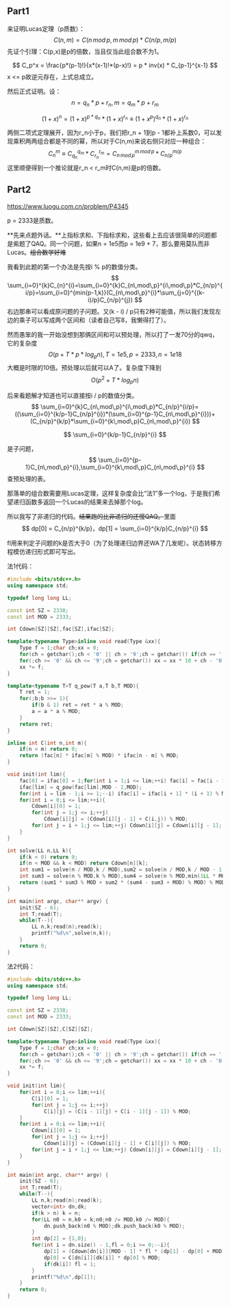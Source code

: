 ## Part1

来证明Lucas定理（p质数）：
$$
C(n,m) = C(n \, mod \, p,m \, mod \, p) * C(n / p,m / p)
$$
先证个引理：C(p,x)是p的倍数，当且仅当此组合数不为1。

$$
C_p^x = \frac{p*(p-1)!}{x*(x-1)!*(p-x)!} = p * inv(x) * C_{p-1}^{x-1}
$$
x <= p故逆元存在，上式总成立。

然后正式证明。设：
$$
n = q_n*p+r_n,m=q_m*p+r_m
$$


$$
(1 + x)^n = (1+x)^{p*q_n}*(1+x)^{r_n}\equiv(1+x^p)^{q_n}*(1+x)^{r_n}
$$

两侧二项式定理展开，因为r_n小于p，我们把r_n + 1到p - 1都补上系数0，可以发现乘积两两组合都是不同的幂，所以对于C(n,m)来说右侧只对应一种组合：
$$
C_n^m \equiv C_{q_n}^{q_m}*C_{r_n}^{r_m} = C_{n\,mod\,p}^{m\,mod\,p}*C_{n/p}^{m/p}
$$
这里顺便得到一个推论就是r_n < r_m时C(n,m)是p的倍数。

## Part2

<https://www.luogu.com.cn/problem/P4345>

p = 2333是质数。

**先来点题外话。**上指标求和、下指标求和，这些看上去应该很简单的问题都是紫题了QAQ。同一个问题，如果n = 1e5而p = 1e9 + 7，那么要用莫队而非Lucas。~~组合数学好难~~

我看到此题的第一个办法是先按i % p的数值分类。
$$
\sum_{i=0}^{k}C_{n}^{i}=\sum_{i=0}^{k}C_{n\,mod\,p}^{i\,mod\,p}*C_{n/p}^{i/p}=\sum_{i=0}^{min(p-1,k)}(C_{n\,mod\,p}^{i}*\sum_{j=0}^{(k-i)/p}C_{n/p}^{j})
$$
右边那串可以看成原问题的子问题。又(k - i) / p只有2种可能值，所以我们发现左边的乘子可以写成两个区间和（读者自己写8，我懒得打了）。

然而愚笨的我一开始没想到那俩区间和可以预处理，所以打了一发70分的qwq，它的复杂度
$$
O(p+T*p*log_pn),T=1e5,p=2333,n=1e18
$$
大概是时限的10倍。预处理以后就可以A了。复杂度下降到
$$
O(p^2+T*log_pn)
$$



后来看题解才知道也可以直接按i / p的数值分类。
$$
\sum_{i=0}^{k}C_{n\,mod\,p}^{i\,mod\,p}*C_{n/p}^{i/p}=((\sum_{i=0}^{k/p-1}C_{n/p}^{i})*(\sum_{i=0}^{p-1}C_{n\,mod\,p}^{i}))+(C_{n/p}^{k/p}*\sum_{i=0}^{k\,mod\,p}C_{n\,mod\,p}^{i})
$$

$$
\sum_{i=0}^{k/p-1}C_{n/p}^{i}
$$

是子问题，
$$
\sum_{i=0}^{p-1}C_{n\,mod\,p}^{i},\sum_{i=0}^{k\,mod\,p}C_{n\,mod\,p}^{i}
$$
查预处理的表。

那落单的组合数需要用Lucas定理，这样复杂度会比“法1”多一个log，于是我们希望递归函数多返回一个Lucas的结果来去掉那个log。

所以我写了非递归的代码。~~结果跑的比非递归的还慢QAQ。~~里面
$$
dp[0] = C_{n/p}^{k/p}，dp[1] = \sum_{i=0}^{k/p}C_{n/p}^{i}
$$

fl用来判定子问题的k是否大于0（为了处理递归边界还WA了几发呢）。状态转移方程模仿递归形式即可写出。

法1代码：

```c++
#include <bits/stdc++.h>
using namespace std;

typedef long long LL;

const int SZ = 2338;
const int MOD = 2333;

int Cdown[SZ][SZ],fac[SZ],ifac[SZ];

template<typename Type>inline void read(Type &xx){
    Type f = 1;char ch;xx = 0;
    for(ch = getchar();ch < '0' || ch > '9';ch = getchar()) if(ch == '-') f = -1;
    for(;ch >= '0' && ch <= '9';ch = getchar()) xx = xx * 10 + ch - '0';
    xx *= f;
}

template<typename T>T q_pow(T a,T b,T MOD){
    T ret = 1;
    for(;b;b >>= 1){
        if(b & 1) ret = ret * a % MOD;
        a = a * a % MOD;
    }
    return ret;
}

inline int C(int n,int m){
    if(n < m) return 0;
    return (fac[n] * ifac[m] % MOD) * ifac[n - m] % MOD;
}

void init(int lim){
    fac[0] = ifac[0] = 1;for(int i = 1;i <= lim;++i) fac[i] = fac[i - 1] * i % MOD;
    ifac[lim] = q_pow(fac[lim],MOD - 2,MOD);
    for(int i = lim - 1;i >= 1;--i) ifac[i] = ifac[i + 1] * (i + 1) % MOD;
    for(int i = 0;i <= lim;++i){
        Cdown[i][0] = 1;
        for(int j = 1;j <= i;++j)
            Cdown[i][j] = (Cdown[i][j - 1] + C(i,j)) % MOD;
        for(int j = i + 1;j <= lim;++j) Cdown[i][j] = Cdown[i][j - 1];
    }
}

int solve(LL n,LL k){
    if(k < 0) return 0;
    if(n < MOD && k < MOD) return Cdown[n][k];
    int sum1 = solve(n / MOD,k / MOD),sum2 = solve(n / MOD,k / MOD - 1);
    int sum3 = solve(n % MOD,k % MOD),sum4 = solve(n % MOD,min(1LL * MOD - 1,k));
    return (sum1 * sum3 % MOD + sum2 * (sum4 - sum3 + MOD) % MOD) % MOD;
}

int main(int argc, char** argv) {
    init(SZ - 6);
    int T;read(T);
    while(T--){
        LL n,k;read(n);read(k);
        printf("%d\n",solve(n,k));
    }
    return 0;
}
```

法2代码：

```c++
#include <bits/stdc++.h>
using namespace std;

typedef long long LL;

const int SZ = 2338;
const int MOD = 2333;

int Cdown[SZ][SZ],C[SZ][SZ];

template<typename Type>inline void read(Type &xx){
    Type f = 1;char ch;xx = 0;
    for(ch = getchar();ch < '0' || ch > '9';ch = getchar()) if(ch == '-') f = -1;
    for(;ch >= '0' && ch <= '9';ch = getchar()) xx = xx * 10 + ch - '0';
    xx *= f;
}

void init(int lim){
    for(int i = 0;i <= lim;++i){
        C[i][0] = 1;
        for(int j = 1;j <= i;++j)
            C[i][j] = (C[i - 1][j] + C[i - 1][j - 1]) % MOD;
    }
    for(int i = 0;i <= lim;++i){
        Cdown[i][0] = 1;
        for(int j = 1;j <= i;++j)
            Cdown[i][j] = (Cdown[i][j - 1] + C[i][j]) % MOD;
        for(int j = i + 1;j <= lim;++j) Cdown[i][j] = Cdown[i][j - 1];
    }
}

int main(int argc, char** argv) {
    init(SZ - 6);
    int T;read(T);
    while(T--){
        LL n,k;read(n);read(k);
        vector<int> dn,dk;
        if(k > n) k = n;
        for(LL n0 = n,k0 = k;n0;n0 /= MOD,k0 /= MOD){
            dn.push_back(n0 % MOD);dk.push_back(k0 % MOD);
        }
        int dp[2] = {1,0};
        for(int i = dn.size() - 1,fl = 0;i >= 0;--i){
            dp[1] = (Cdown[dn[i]][MOD - 1] * fl * (dp[1] - dp[0] + MOD) % MOD + Cdown[dn[i]][dk[i]] * dp[0] % MOD) % MOD;
            dp[0] = C[dn[i]][dk[i]] * dp[0] % MOD;
            if(dk[i]) fl = 1;
        }
        printf("%d\n",dp[1]);
    }
    return 0;
}
```

